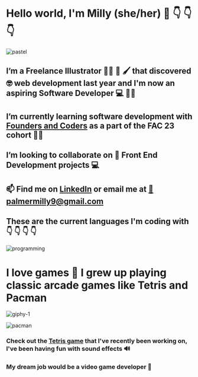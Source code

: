  
# Hello world, I'm Milly (she/her) 👋 :point_down: :point_down: :point_down: #

![pastel](https://user-images.githubusercontent.com/62570785/146103687-8469ed0c-b49a-4f71-9c6c-f2f181bb2495.jpg)

## I’m a Freelance Illustrator :artist: 🎨 🖌️ that discovered 🤓 web development last year and I'm now an aspiring Software Developer 💻 :woman_technologist:
## I’m currently learning software development with [Founders and Coders](https://www.foundersandcoders.com/) as a part of the FAC 23 cohort :woman_student:
## I’m looking to collaborate on 🧐 Front End Development projects :computer:
## 📫 Find me on [LinkedIn](https://linkedin.com/in/milly-palmer-144b89115/) or email me at [:email:    palmermilly9@gmail.com](mailto:palmermilly9@gmail.com)
## These are the current languages I'm coding with 👇 👇 👇 👇

![programming](https://user-images.githubusercontent.com/62570785/148469032-4c422f0c-1e85-4bcf-97db-75fa67003cb3.png)



# I love games 🤹 I grew up playing classic arcade games like Tetris and Pacman

![giphy-1](https://user-images.githubusercontent.com/62570785/148467106-0600a92a-9f5e-4ce8-88c1-2f0bcf6ea568.gif) &nbsp;  


![pacman](https://user-images.githubusercontent.com/62570785/148466325-55e20965-e926-48ea-9f77-36b42d1f4c9c.jpg)

### Check out the [Tetris game](https://millipede-cpu.github.io/tetris/) that I've recently been working on, I've been having fun with sound effects 🔊  ###

### My dream job would be a video game developer 🤩 ###
<!---
millipede-cpu/millipede-cpu is a ✨ special ✨ repository because its `README.md` (this file) appears on your GitHub profile.
You can click the Preview link to take a look at your changes.
--->
